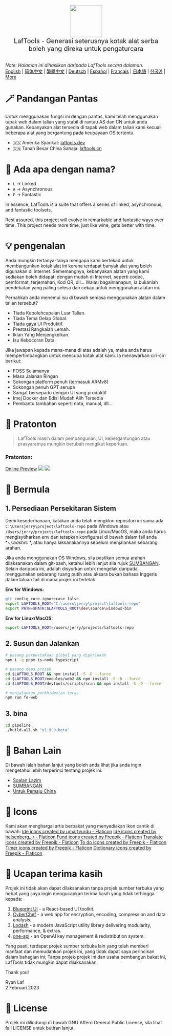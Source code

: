 <p align="center">
<img width="100" src="https://github.com/work7z/LafTools/blob/dev/modules/web2/public/static/icon.png?raw=true"></img>
<br>
<span style="font-size:20px">LafTools - Generasi seterusnya kotak alat serba boleh yang direka untuk pengaturcara
</span>
<!-- <center>
<div style="text-align:center;">
<a target="_blank" href="http://cloud.laftools.cn">Pratonton Versi Insider LafTools</a>
</div>
</center> -->
<br><br>
</p>

<i>Note: Halaman ini dihasilkan daripada LafTools secara dalaman.</i> <br/> [English](/docs/en_US/README.md)  |  [简体中文](/docs/zh_CN/README.md)  |  [繁體中文](/docs/zh_HK/README.md)  |  [Deutsch](/docs/de/README.md)  |  [Español](/docs/es/README.md)  |  [Français](/docs/fr/README.md)  |  [日本語](/docs/ja/README.md)  |  [한국어](/docs/ko/README.md) | [More](/docs/) <br/>

# 🪄 Pandangan Pantas

Untuk menggunakan fungsi ini dengan pantas, kami telah menggunakan tapak web dalam talian yang stabil di rantau AS dan CN untuk anda gunakan. Kebanyakan alat tersedia di tapak web dalam talian kami kecuali beberapa alat yang bergantung pada keupayaan OS tertentu.

- 🇺🇸 Amerika Syarikat: [laftools.dev](https://laftools.dev)
- 🇨🇳 Tanah Besar China Sahaja: [laftools.cn](https://laftools.cn)

# 🌱 Ada apa dengan nama?

- `L` -> Linked
- `A` -> Asynchronous
- `F` -> Fantastic

In essence, LafTools is a suite that offers a series of linked, asynchronous, and fantastic toolsets.

Rest assured, this project will evolve in remarkable and fantastic ways over time. This project needs more time, just like wine, gets better with time.

# 💡 pengenalan

Anda mungkin tertanya-tanya mengapa kami bertekad untuk membangunkan kotak alat ini kerana terdapat banyak alat yang boleh digunakan di Internet. Sememangnya, kebanyakan alatan yang kami sediakan boleh didapati dengan mudah di Internet, seperti codec, pemformat, terjemahan, Kod QR, dll... Walau bagaimanapun, ia bukanlah pendekatan yang paling selesa dan cekap untuk menggunakan alatan ini.

Pernahkah anda menemui isu di bawah semasa menggunakan alatan dalam talian tersebut?

- Tiada Kebolehcapaian Luar Talian.
- Tiada Tema Gelap Global.
- Tiada gaya UI Produktif.
- Prestasi Rangkaian Lemah.
- Iklan Yang Menjengkelkan.
- Isu Kebocoran Data.

Jika jawapan kepada mana-mana di atas adalah ya, maka anda harus mempertimbangkan untuk mencuba kotak alat kami. Ia menawarkan ciri-ciri berikut:

- FOSS Selamanya
- Masa Jalanan Ringan
- Sokongan platform penuh (termasuk ARMv8)
- Sokongan penuh GPT serupa
- Sangat bersepadu dengan UI yang produktif
- Imej Docker dan Edisi Mudah Alih Tersedia
- Pembantu tambahan seperti nota, manual, dll...

# 🌠 Pratonton

> LafTools masih dalam pembangunan, UI, kebergantungan atau prasyaratnya mungkin berubah mengikut keperluan.

### Pratonton:

[Online Preview](http://laftools.dev)
![](https://github.com/work7z/LafTools/blob/dev/devtools/images/preview.png?raw=true)
![](https://github.com/work7z/LafTools/blob/dev/devtools/images/preview-dark.png?raw=true)

# 🚀 Bermula

## 1. Persediaan Persekitaran Sistem

Demi kesederhanaan, katakan anda telah mengklon repositori ini sama ada `C:\Usersjerry\project\laftools-repo` pada Windows atau `/Users/jerry/projects/laftools-repo` pada Linux/MacOS, maka anda harus mengisytiharkan env dan tetapkan konfigurasi di bawah dalam fail anda **~/.bashrc* *, atau hanya laksanakannya sebelum menjalankan sebarang arahan.

Jika anda menggunakan OS Windows, sila pastikan semua arahan dilaksanakan dalam git-bash, ketahui lebih lanjut sila rujuk [SUMBANGAN](/docs/ms/CONTRIBUTION.md). Selain daripada ini, adalah disyorkan untuk mengelak daripada menggunakan sebarang ruang putih atau aksara bukan bahasa Inggeris dalam laluan fail di mana projek ini terletak.

**Env for Windows:**

```bash
git config core.ignorecase false
export LAFTOOLS_ROOT="C:\users\jerry\project\laftools-repo"
export PATH=$PATH:$LAFTOOLS_ROOT\dev\source\windows-bin
```

**Env for Linux/MacOS:**

```bash
export LAFTOOLS_ROOT=/users/jerry/projects/laftools-repo
```

## 2. Susun dan Jalankan

```bash
# pasang perpustakaan global yang diperlukan
npm i -g pnpm ts-node typescript

# pasang deps projek
cd $LAFTOOLS_ROOT && npm install -S -D --force
cd $LAFTOOLS_ROOT/modules/web2 && npm install -S -D --force
cd $LAFTOOLS_ROOT/devtools/scripts/scan && npm install -S -D --force

# menjalankan perkhidmatan teras
npm run fe-web

```

## 3. bina

```bash
cd pipeline
./build-all.sh "v1.9.9-beta"
```

# 📑 Bahan Lain

Di bawah ialah bahan lanjut yang boleh anda lihat jika anda ingin mengetahui lebih terperinci tentang projek ini:

- [Soalan Lazim](/docs/ms/FAQ.md)
- [SUMBANGAN](/docs/ms/CONTRIBUTION.md)
- [Untuk Pemaju China](/devtools/notes/common/issues.md)

# 💐 Icons

Kami akan menghargai artis berbakat yang menyediakan ikon cantik di bawah:
<a href="https://www.flaticon.com/free-icons/ide" title="ide icons">Ide icons created by umartvurdu - Flaticon</a>
<a href="https://www.flaticon.com/free-icons/ide" title="ide icons">Ide icons created by heisenberg_jr - Flaticon</a>
<a href="https://www.flaticon.com/free-icons/fund" title="fund icons">Fund icons created by Freepik - Flaticon</a>
<a href="https://www.flaticon.com/free-icons/translate" title="translate icons">Translate icons created by Freepik - Flaticon</a>
<a href="https://www.flaticon.com/free-icons/to-do" title="to do icons">To do icons created by Freepik - Flaticon</a>
<a href="https://www.flaticon.com/free-icons/timer" title="timer icons">Timer icons created by Freepik - Flaticon</a>
<a href="https://www.flaticon.com/free-icons/dictionary" title="dictionary icons">Dictionary icons created by Freepik - Flaticon</a>

# 🙏 Ucapan terima kasih

Projek ini tidak akan dapat dilaksanakan tanpa projek sumber terbuka yang hebat yang saya ingin mengucapkan terima kasih yang tidak terhingga kepada:

1. [Blueprint UI](https://blueprintjs.com/) - a React-based UI toolkit.
1. [CyberChef](https://github.com/gchq/CyberChef/tree/master) - a web app for encryption, encoding, compression and data analysis.
1. [Lodash](https://github.com/lodash/lodash) - a modern JavaScript utility library delivering modularity, performance, & extras.
1. [one-api](https://github.com/songquanpeng/one-api) - an OpenAI key management & redistribution system.

Yang pasti, terdapat projek sumber terbuka lain yang telah memberi manfaat dan memudahkan projek ini, yang tidak dapat saya perincikan dalam bahagian ini; Tanpa projek-projek ini dan usaha pembangun bakat ini, LafTools tidak mungkin dapat dilaksanakan.

Thank you!

Ryan Laf  
2 Februari 2023

# 🪪 License

Projek ini dilindungi di bawah GNU Affero General Public License, sila lihat fail LICENSE untuk butiran lanjut.
